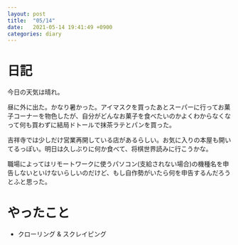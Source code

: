 ```yaml
---
layout: post
title:  "05/14"
date:   2021-05-14 19:41:49 +0900
categories: diary
---
```

# 日記

今日の天気は晴れ。

昼に外に出た。かなり暑かった。アイマスクを買ったあとスーパーに行ってお菓子コーナーを物色したが、自分がどんなお菓子を食べたいのかよくわからなくなって何も買わずに結局ドトールで抹茶ラテとパンを買った。

吉祥寺では少しだけ営業再開している店があるらしい。お気に入りの本屋も開いてるっぽい。明日は久しぶりに何か食べて、将棋世界読みに行こうかな。

職場によってはリモートワークに使うパソコン(支給されない場合)の機種名を申告しないといけないらしいのだけど、もし自作勢がいたら何を申告するんだろうとふと思った。

# やったこと

- クローリング & スクレイピング
